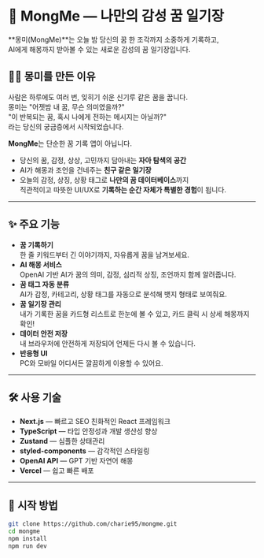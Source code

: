 # 🌙 MongMe — 나만의 감성 꿈 일기장

**몽미(MongMe)**는 오늘 밤 당신의 꿈 한 조각까지 소중하게 기록하고,  
AI에게 해몽까지 받아볼 수 있는 새로운 감성의 꿈 일기장입니다.

## 🧑‍🚀 몽미를 만든 이유

사람은 하루에도 여러 번, 잊히기 쉬운 신기루 같은 꿈을 꿉니다.  
몽미는 "어젯밤 내 꿈, 무슨 의미였을까?"  
"이 반복되는 꿈, 혹시 나에게 전하는 메시지는 아닐까?"  
라는 당신의 궁금증에서 시작되었습니다.

**MongMe**는 단순한 꿈 기록 앱이 아닙니다.  
- 당신의 꿈, 감정, 상상, 고민까지 담아내는 **자아 탐색의 공간**  
- AI가 해몽과 조언을 건네주는 **친구 같은 일기장**  
- 오늘의 감정, 상징, 상황 태그로 **나만의 꿈 데이터베이스**까지  
직관적이고 따뜻한 UI/UX로 **기록하는 순간 자체가 특별한 경험**이 됩니다.

---

## ✨ 주요 기능

- **꿈 기록하기**  
  한 줄 키워드부터 긴 이야기까지, 자유롭게 꿈을 남겨보세요.
- **AI 해몽 서비스**  
  OpenAI 기반 AI가 꿈의 의미, 감정, 심리적 상징, 조언까지 함께 알려줍니다.
- **꿈 태그 자동 분류**  
  AI가 감정, 카테고리, 상황 태그를 자동으로 분석해 뱃지 형태로 보여줘요.
- **꿈 일기장 관리**  
  내가 기록한 꿈을 카드형 리스트로 한눈에 볼 수 있고, 카드 클릭 시 상세 해몽까지 확인!
- **데이터 안전 저장**  
  내 브라우저에 안전하게 저장되어 언제든 다시 볼 수 있습니다.
- **반응형 UI**  
  PC와 모바일 어디서든 깔끔하게 이용할 수 있어요.

---

## 🛠️ 사용 기술

- **Next.js** — 빠르고 SEO 친화적인 React 프레임워크
- **TypeScript** — 타입 안정성과 개발 생산성 향상
- **Zustand** — 심플한 상태관리
- **styled-components** — 감각적인 스타일링
- **OpenAI API** — GPT 기반 자연어 해몽
- **Vercel** — 쉽고 빠른 배포

---

## 🚀 시작 방법

```bash
git clone https://github.com/charie95/mongme.git
cd mongme
npm install
npm run dev
